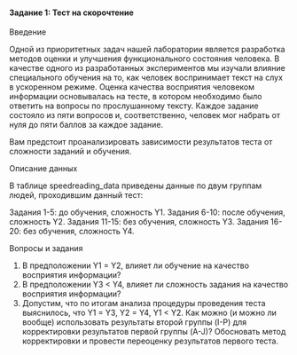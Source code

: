 
#### Задание 1: Тест на скорочтение
Введение 

Одной из приоритетных задач нашей лаборатории является разработка методов оценки и улучшения функционального состояния человека. В качестве одного из разработанных экспериментов мы изучали влияние специального обучения на то, как человек воспринимает текст на слух в ускоренном режиме. Оценка качества восприятия человеком информации основывалась на тесте, в котором необходимо было ответить на вопросы по прослушанному тексту. Каждое задание состояло из пяти вопросов и, соответственно, человек мог набрать от нуля до пяти баллов за каждое задание.

Вам предстоит проанализировать зависимости результатов теста от сложности заданий и обучения.

Описание данных

В таблице speedreading_data приведены данные по двум группам людей, проходившим данный тест:

Задания 1-5: до обучения, сложность Y1.
Задания 6-10: после обучения, сложность Y2.
Задания 11-15: без обучения, сложность Y3.
Задания 16-20: без обучения, сложность Y4.

Вопросы и задания

1)	В предположении Y1 = Y2, влияет ли обучение на качество восприятия информации?
2)	В предположении Y3 < Y4, влияет ли сложность задания на качество восприятия информации?
3)	Допустим, что по итогам анализа процедуры проведения теста выяснилось, что Y1 = Y3, Y2 = Y4, Y1 < Y2. Как можно (и можно ли вообще) использовать результаты второй группы (I-P) для корректировки результатов первой группы (A-J)? Обосновать метод корректировки и провести переоценку результатов первого теста. 
